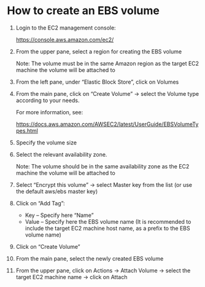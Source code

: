 # How to create an EBS volume

1. Login to the EC2 management console:

   https://console.aws.amazon.com/ec2/

2. From the upper pane, select a region for creating the EBS volume

   Note: The volume must be in the same Amazon region as the target EC2 machine the volume will be attached to

3. From the left pane, under “Elastic Block Store”, click on Volumes

4. From the main pane, click on “Create Volume” -> select the Volume type according to your needs. 

   For more information, see:

   https://docs.aws.amazon.com/AWSEC2/latest/UserGuide/EBSVolumeTypes.html

5. Specify the volume size

6. Select the relevant availability zone.

   Note: The volume should be in the same availability zone as the EC2 machine the volume will be attached to

7. Select “Encrypt this volume” -> select Master key from the list (or use the default aws/ebs master key)

8. Click on “Add Tag”:

   + Key – Specify here “Name”
   + Value – Specify here the EBS volume name (It is recommended to include the target EC2 machine host name, as a prefix to the EBS volume name)

9. Click on “Create Volume”

10. From the main pane, select the newly created EBS volume

11. From the upper pane, click on Actions -> Attach Volume -> select the target EC2 machine name -> click on Attach

    
